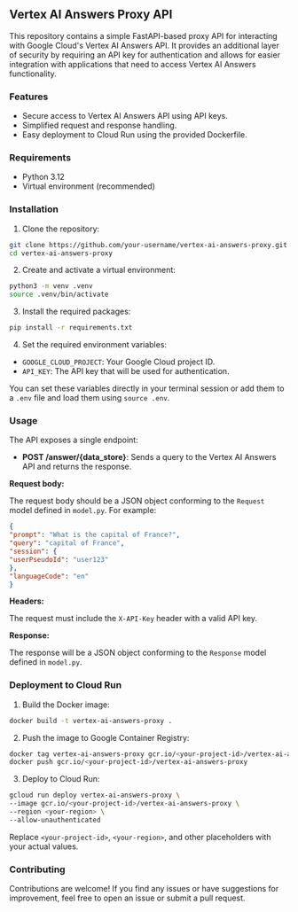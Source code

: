 ## Vertex AI Answers Proxy API

This repository contains a simple FastAPI-based proxy API for interacting with Google Cloud's Vertex AI Answers API. It provides an additional layer of security by requiring an API key for authentication and allows for easier integration with applications that need to access Vertex AI Answers functionality.

### Features

* Secure access to Vertex AI Answers API using API keys.
* Simplified request and response handling.
* Easy deployment to Cloud Run using the provided Dockerfile.

### Requirements

* Python 3.12
* Virtual environment (recommended)

### Installation

1. Clone the repository:

```bash
git clone https://github.com/your-username/vertex-ai-answers-proxy.git
cd vertex-ai-answers-proxy
```

2. Create and activate a virtual environment:

```bash
python3 -m venv .venv
source .venv/bin/activate
```

3. Install the required packages:

```bash
pip install -r requirements.txt
```

4. Set the required environment variables:

* `GOOGLE_CLOUD_PROJECT`: Your Google Cloud project ID.
* `API_KEY`: The API key that will be used for authentication.

You can set these variables directly in your terminal session or add them to a `.env` file and load them using `source .env`.

### Usage

The API exposes a single endpoint:

* **POST /answer/{data_store}**: Sends a query to the Vertex AI Answers API and returns the response.

**Request body:**

The request body should be a JSON object conforming to the `Request` model defined in `model.py`. For example:

```json
{
"prompt": "What is the capital of France?",
"query": "capital of France",
"session": {
"userPseudoId": "user123"
},
"languageCode": "en"
}
```

**Headers:**

The request must include the `X-API-Key` header with a valid API key.

**Response:**

The response will be a JSON object conforming to the `Response` model defined in `model.py`.

### Deployment to Cloud Run

1. Build the Docker image:

```bash
docker build -t vertex-ai-answers-proxy .
```

2. Push the image to Google Container Registry:

```bash
docker tag vertex-ai-answers-proxy gcr.io/<your-project-id>/vertex-ai-answers-proxy
docker push gcr.io/<your-project-id>/vertex-ai-answers-proxy
```

3. Deploy to Cloud Run:

```bash
gcloud run deploy vertex-ai-answers-proxy \
--image gcr.io/<your-project-id>/vertex-ai-answers-proxy \
--region <your-region> \
--allow-unauthenticated
```

Replace `<your-project-id>`, `<your-region>`, and other placeholders with your actual values.

### Contributing

Contributions are welcome! If you find any issues or have suggestions for improvement, feel free to open an issue or submit a pull request.